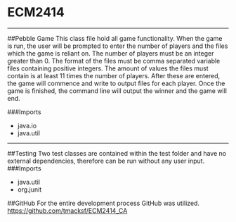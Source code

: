 # ECM2414

___
##Pebble Game
This class file hold all game functionality. When the game is run, the user 
will be prompted to enter the number of players and the files which the game
is reliant on. The number of players must be an integer greater than 0. The 
format of the files must be comma separated variable files containing positive 
integers. The amount of values the files must contain is at least 11 times the 
number of players. After these are entered, the game will commence and write to
output files for each player. Once the game is finished, the command line will
output the winner and the game will end.

###Imports
- java.io
- java.util
___
##Testing
Two test classes are contained within the test folder and have no external 
dependencies, therefore can be run without any user input.
###Imports
- java.util
- org.junit

##GitHub
For the entire development process GitHub was utilized.
https://github.com/tmacksf/ECM2414_CA
